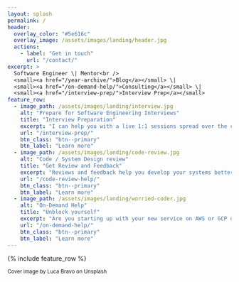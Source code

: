 ```yaml
---
layout: splash
permalink: /
header:
  overlay_color: "#5e616c"
  overlay_image: /assets/images/landing/header.jpg
  actions:
    - label: "Get in touch"
      url: "/contact/"
excerpt: >
  Software Engineer \| Mentor<br />
  <small><a href="/year-archive/">Blog</a></small> \|
  <small><a href="/on-demand-help/">Consulting</a></small> \|
  <small><a href="/interview-prep/">Interview Prep</a></small>
feature_row:
  - image_path: /assets/images/landing/interview.jpg
    alt: "Prepare for Software Engineering Interviews"
    title: "Interview Preparation"
    excerpt: "I can help you with a live 1:1 sessions spread over the course of a few weeks to get you well prepared for Software Engineering interviews."
    url: "/interview-prep/"
    btn_class: "btn--primary"
    btn_label: "Learn more"
  - image_path: /assets/images/landing/code-review.jpg
    alt: "Code / System Design review"
    title: "Get Review and Feedback"
    excerpt: "Reviews and feedback help you develop your systems better. Be it about contributing code or designing large scale systems, constructive feedback helps us all grow. Lets chat about your architecture or the awesome code that you just wrote."
    url: "/code-review-help/"
    btn_class: "btn--primary"
    btn_label: "Learn more"
  - image_path: /assets/images/landing/worried-coder.jpg
    alt: "On-Demand Help"
    title: "Unblock yourself"
    excerpt: "Are you starting up with your new service on AWS or GCP or Azure, and finding it hard to make things work? I can bring my expertise, on-demand, and help you and your team build things faster."
    url: "/on-demand-help/"
    btn_class: "btn--primary"
    btn_label: "Learn more"
---
```


{% include feature_row %}

<small>Cover image by Luca Bravo on Unsplash</small>